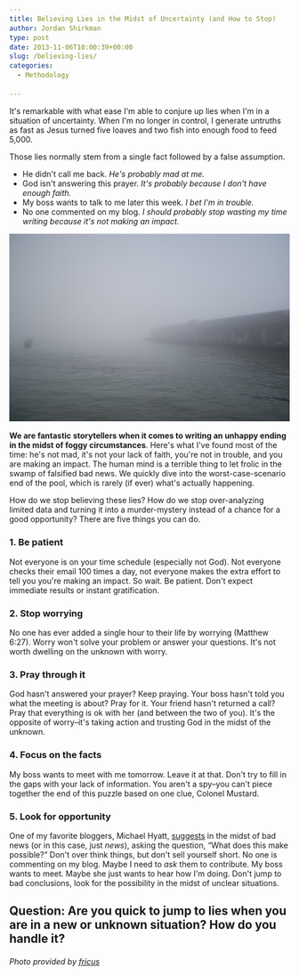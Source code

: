 ```yaml
---
title: Believing Lies in the Midst of Uncertainty (and How to Stop)
author: Jordan Shirkman
type: post
date: 2013-11-06T10:00:39+00:00
slug: /believing-lies/
categories:
  - Methodology

---
```

It's remarkable with what ease I'm able to conjure up lies when I'm in a situation of uncertainty. When I'm no longer in control, I generate untruths as fast as Jesus turned five loaves and two fish into enough food to feed 5,000.

Those lies normally stem from a single fact followed by a false assumption.

  * He didn't call me back. _He's probably mad at me._
  * God isn't answering this prayer. _It's probably because I don't have enough faith._
  * My boss wants to talk to me later this week. _I bet I'm in trouble._
  * No one commented on my blog. _I should probably stop wasting my time writing because it's not making an impact._

[![Image](/static/images/foggy.jpeg)](https://jshirk.com/blog/believing-lies/)

**We are fantastic storytellers when it comes to writing an unhappy ending in the midst of foggy circumstances**. Here's what I've found most of the time: he's not mad, it's not your lack of faith, you're not in trouble, and you are making an impact. The human mind is a terrible thing to let frolic in the swamp of falsified bad news. We quickly dive into the worst-case-scenario end of the pool, which is rarely (if ever) what's actually happening.

How do we stop believing these lies? How do we stop over-analyzing limited data and turning it into a murder-mystery instead of a chance for a good opportunity? There are five things you can do. <!--more-->

### 1. Be patient

Not everyone is on your time schedule (especially not God). Not everyone checks their email 100 times a day, not everyone makes the extra effort to tell you you're making an impact. So wait. Be patient. Don't expect immediate results or instant gratification.

### 2. Stop worrying

No one has ever added a single hour to their life by worrying (Matthew 6:27). Worry won't solve your problem or answer your questions. It's not worth dwelling on the unknown with worry.

### 3. Pray through it

God hasn't answered your prayer? Keep praying. Your boss hasn't told you what the meeting is about? Pray for it. Your friend hasn't returned a call? Pray that everything is ok with her (and between the two of you). It's the opposite of worry–it's taking action and trusting God in the midst of the unknown.

### 4. Focus on the facts

My boss wants to meet with me tomorrow. Leave it at that. Don't try to fill in the gaps with your lack of information. You aren't a spy–you can't piece together the end of this puzzle based on one clue, Colonel Mustard.

### 5. Look for opportunity

One of my favorite bloggers, Michael Hyatt, [suggests](http://michaelhyatt.com/a-question-that-changes-everything.html) in the midst of bad news (or in this case, just _news_), asking the question, &#8220;What does this make possible?&#8221; Don't over think things, but don't sell yourself short. No one is commenting on my blog. Maybe I need to _ask_ them to contribute. My boss wants to meet. Maybe she just wants to hear how I'm doing. Don't jump to bad conclusions, look for the possibility in the midst of unclear situations.

## Question: Are you quick to jump to lies when you are in a new or unknown situation? How do you handle it?

###### Photo provided by [fricus](http://www.sxc.hu/profile/fricus)
